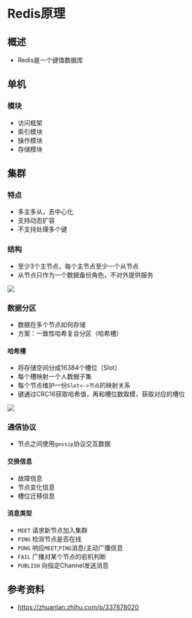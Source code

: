 


# Redis原理


## 概述
* Redis是一个键值数据库


## 单机

### 模块
* 访问框架
* 索引模块
* 操作模块
* 存储模块


## 集群

### 特点
* 多主多从，去中心化
* 支持动态扩容
* 不支持处理多个键

### 结构
* 至少3个主节点，每个主节点至少一个从节点
* 从节点只作为一个数据备份角色，不对外提供服务

![](http://picbed.cc12703.com/20240225155702.png)


### 数据分区
* 数据在多个节点如何存储
* 方案：一致性哈希复合分区（哈希槽）


#### 哈希槽
* 将存储空间分成16384个槽位（Slot）
* 每个槽映射一个人数据子集
* 每个节点维护一份`Slot<->节点`的映射关系
* 键通过CRC16获取哈希值，再和槽位数取模，获取对应的槽位


![](http://picbed.cc12703.com/20240225162033.png)




### 通信协议
* 节点之间使用`gossip`协议交互数据


#### 交换信息
* 故障信息
* 节点变化信息
* 槽位迁移信息

#### 消息类型
* `MEET` 请求新节点加入集群
* `PING` 检测节点是否在线
* `PONG` 响应`MEET`,`PING`消息/主动广播信息
* `FAIL` 广播对某个节点的宕机判断
* `PUBLISH` 向指定Channel发送消息
    



## 参考资料
* https://zhuanlan.zhihu.com/p/337878020